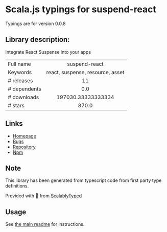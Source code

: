 
# Scala.js typings for suspend-react

Typings are for version 0.0.8

## Library description:
Integrate React Suspense into your apps

|                    |                 |
| ------------------ | :-------------: |
| Full name          | suspend-react |
| Keywords           | react, suspense, resource, asset |
| # releases         | 11 |
| # dependents       | 0.0 |
| # downloads        | 197030.33333333334 |
| # stars            | 870.0 |

## Links
- [Homepage](https://github.com/pmndrs/suspend-react#readme)
- [Bugs](https://github.com/pmndrs/suspend-react/issues)
- [Repository](https://github.com/pmndrs/suspend-react)
- [Npm](https://www.npmjs.com/package/suspend-react)
    


## Note
This library has been generated from typescript code from first party type definitions.

Provided with :purple_heart: from [ScalablyTyped](https://github.com/oyvindberg/ScalablyTyped)

## Usage
See [the main readme](../../readme.md) for instructions.


